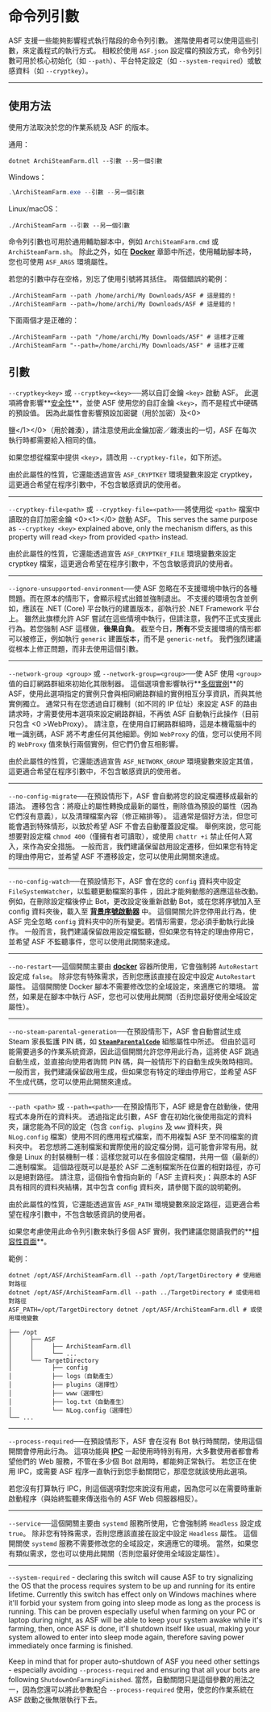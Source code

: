 # 命令列引數

ASF 支援一些能夠影響程式執行階段的命令列引數。 進階使用者可以使用這些引數，來定義程式的執行方式。 相較於使用 `ASF.json` 設定檔的預設方式，命令列引數可用於核心初始化（如 `--path`）、平台特定設定（如 `--system-required`）或敏感資料（如 `--cryptkey`）。

---

## 使用方法

使用方法取決於您的作業系統及 ASF 的版本。

通用：

```shell
dotnet ArchiSteamFarm.dll --引數 --另一個引數
```

Windows：

```powershell
.\ArchiSteamFarm.exe --引數 --另一個引數
```

Linux/macOS：

```shell
./ArchiSteamFarm --引數 --另一個引數
```

命令列引數也可用於通用輔助腳本中，例如 `ArchiSteamFarm.cmd` 或 `ArchiSteamFarm.sh`。 除此之外，如在 **[Docker](https://github.com/JustArchiNET/ArchiSteamFarm/wiki/Docker-zh-TW#命令列引數)** 章節中所述，使用輔助腳本時，您也可使用 `ASF_ARGS` 環境屬性。

若您的引數中存在空格，別忘了使用引號將其括住。 兩個錯誤的範例：

```shell
./ArchiSteamFarm --path /home/archi/My Downloads/ASF # 這是錯的！
./ArchiSteamFarm --path=/home/archi/My Downloads/ASF # 這是錯的！
```

下面兩個才是正確的：

```shell
./ArchiSteamFarm --path "/home/archi/My Downloads/ASF" # 這樣才正確
./ArchiSteamFarm "--path=/home/archi/My Downloads/ASF" # 這樣才正確
```

## 引數

`--cryptkey<key>` 或 `--cryptkey=<key>`──將以自訂金鑰 `<key>` 啟動 ASF。 此選項將會影響**[安全性](https://github.com/JustArchiNET/ArchiSteamFarm/wiki/Security-zh-TW)**，並使 ASF 使用您的自訂金鑰 `<key>`，而不是程式中硬碼的預設值。 因為此屬性會影響預設加密鍵（用於加密）及<0>

鹽</1></0>（用於雜湊），請注意使用此金鑰加密／雜湊出的一切，ASF 在每次執行時都需要給入相同的值。</p> 

如果您想從檔案中提供 `<key>`，請改用 `--cryptkey-file`，如下所述。

由於此屬性的性質，它還能透過宣告 `ASF_CRYPTKEY` 環境變數來設定 cryptkey，這更適合希望在程序引數中，不包含敏感資訊的使用者。



---

`--cryptkey-file<path>` 或 `--cryptkey-file=<path>`──將使用從 `<path>` 檔案中讀取的自訂加密金鑰 <0><1></0> 啟動 ASF。 This serves the same purpose as `--cryptkey <key>` explained above, only the mechanism differs, as this property will read `<key>` from provided `<path>` instead.

由於此屬性的性質，它還能透過宣告 `ASF_CRYPTKEY_FILE` 環境變數來設定 cryptkey 檔案，這更適合希望在程序引數中，不包含敏感資訊的使用者。



---

`--ignore-unsupported-environment`──使 ASF 忽略在不支援環境中執行的各種問題。而在原本的情形下，會顯示程式出錯並強制退出。 不支援的環境包含並例如，應該在 .NET (Core) 平台執行的建置版本，卻執行於 .NET Framework 平台上。 雖然此旗標允許 ASF 嘗試在這些情境中執行，但請注意，我們不正式支援此行為。若您強制 ASF 這樣做，**後果自負**。 截至今日，**所有**不受支援環境的情形都可以被修正，例如執行 `generic` 建置版本，而不是 `generic-netf`。 我們強烈建議從根本上修正問題，而非去使用這個引數。



---

`--network-group <group>` 或 `--network-group=<group>`──使 ASF 使用 `<group>` 值的自訂網路群組來初始化其限制器。 這個選項會影響執行**[多個實例](https://github.com/JustArchiNET/ArchiSteamFarm/wiki/Compatibility-zh-TW#多個實例)**的 ASF，使用此選項指定的實例只會與相同網路群組的實例相互分享資訊，而與其他實例獨立。 通常只有在您透過自訂機制（如不同的 IP 位址）來設定 ASF 的路由請求時，才需要使用本選項來設定網路群組，不再依 ASF 自動執行此操作（目前只包含 <0 >WebProxy</code>）。 請注意，在使用自訂網路群組時，這是本機電腦中的唯一識別碼，ASF 將不考慮任何其他細節。例如 `WebProxy` 的值，您可以使用不同的 `WebProxy` 值來執行兩個實例，但它們仍會互相影響。

由於此屬性的性質，它還能透過宣告 `ASF_NETWORK_GROUP` 環境變數來設定其值，這更適合希望在程序引數中，不包含敏感資訊的使用者。



---

`--no-config-migrate`──在預設情形下，ASF 會自動將您的設定檔遷移成最新的語法。 遷移包含：將廢止的屬性轉換成最新的屬性，刪除值為預設的屬性（因為它們沒有意義），以及清理檔案內容（修正縮排等）。 這通常是個好方法，但您可能會遇到特殊情形，以致於希望 ASF 不會去自動覆蓋設定檔。 舉例來說，您可能想要對設定檔 `chmod 400`（僅擁有者可讀取），或使用 `chattr +i` 禁止任何人寫入，來作為安全措施。 一般而言，我們建議保留啟用設定遷移，但如果您有特定的理由停用它，並希望 ASF 不遷移設定，您可以使用此開關來達成。



---

`--no-config-watch`──在預設情形下，ASF 會在您的 `config` 資料夾中設定 `FileSystemWatcher`，以監聽更動檔案的事件 ，因此才能夠動態的適應這些改動。 例如，在刪除設定檔後停止 Bot，更改設定後重新啟動 Bot，或在您將序號加入至 config 資料夾後，載入至 **[背景序號啟動器](https://github.com/JustArchiNET/ArchiSteamFarm/wiki/Background-games-redeemer-zh-TW)** 中。 這個開關允許您停用此行為，使 ASF 完全忽略 `config` 資料夾中的所有變更。若情形需要，您必須手動執行此操作。 一般而言，我們建議保留啟用設定檔監聽，但如果您有特定的理由停用它，並希望 ASF 不監聽事件，您可以使用此開關來達成。



---

`--no-restart`──這個開關主要由 **[docker](https://github.com/JustArchiNET/ArchiSteamFarm/wiki/Docker-zh-TW)** 容器所使用，它會強制將 `AutoRestart` 設定成 `false`。 除非您有特殊需求，否則您應該直接在設定中設定 `AutoRestart` 屬性。 這個開關使 Docker 腳本不需要修改您的全域設定，來適應它的環境。 當然，如果是在腳本中執行 ASF，您也可以使用此開關（否則您最好使用全域設定屬性）。



---

`--no-steam-parental-generation`──在預設情形下，ASF 會自動嘗試生成 Steam 家長監護 PIN 碼，如 **[`SteamParentalCode`](https://github.com/JustArchiNET/ArchiSteamFarm/wiki/Configuration-zh-TW#steamparentalcode)** 組態屬性中所述。 但由於這可能需要過多的作業系統資源，因此這個開關允許您停用此行為，這將使 ASF 跳過自動生成，並直接向使用者詢問 PIN 碼，與一般情形下的自動生成失敗時相同。 一般而言，我們建議保留啟用生成，但如果您有特定的理由停用它，並希望 ASF 不生成代碼，您可以使用此開關來達成。



---

`--path <path>` 或 `--path=<path>`──在預設情形下，ASF 總是會在啟動後，使用程式本身所在的資料夾。 透過指定此引數，ASF 會在初始化後使用指定的資料夾，讓您能為不同的設定（包含 `config`、`plugins` 及 `www` 資料夾，與 `NLog.config` 檔案）使用不同的應用程式檔案，而不用複製 ASF 至不同檔案的資料夾中。 若您想將二進制檔案和實際使用的設定檔分開，這可能會非常有用。就像是 Linux 的封裝機制一樣：這樣您就可以在多個設定檔間，共用一個（最新的）二進制檔案。 這個路徑既可以是基於 ASF 二進制檔案所在位置的相對路徑，亦可以是絕對路徑。 請注意，這個指令會指向新的「ASF 主資料夾」：與原本的 ASF 具有相同的資料夾結構，其中包含 config 資料夾，請參閱下面的說明範例。

由於此屬性的性質，它還能透過宣告 `ASF_PATH` 環境變數來設定路徑，這更適合希望在程序引數中，不包含敏感資訊的使用者。

如果您考慮使用此命令列引數來執行多個 ASF 實例，我們建議您閱讀我們的**[相容性頁面](https://github.com/JustArchiNET/ArchiSteamFarm/wiki/Compatibility-zh-TW#多實例)**。

範例：



```shell
dotnet /opt/ASF/ArchiSteamFarm.dll --path /opt/TargetDirectory # 使用絕對路徑
dotnet /opt/ASF/ArchiSteamFarm.dll --path ../TargetDirectory # 或使用相對路徑
ASF_PATH=/opt/TargetDirectory dotnet /opt/ASF/ArchiSteamFarm.dll # 或使用環境變數
```




```text
├── /opt
│     ├── ASF
│     │     ├── ArchiSteamFarm.dll
│     │     └── ...
│     └── TargetDirectory
│           ├── config
│           ├── logs（自動產生）
│           ├── plugins（選擇性）
│           ├── www（選擇性）
│           ├── log.txt（自動產生）
│           └── NLog.config（選擇性）
└── ...
```




---

`--process-required`──在預設情形下，ASF 會在沒有 Bot 執行時關閉，使用這個開關會停用此行為。 這項功能與 **[IPC](https://github.com/JustArchiNET/ArchiSteamFarm/wiki/IPC-zh-TW)** 一起使用時特別有用，大多數使用者都會希望他們的 Web 服務，不管在多少個 Bot 啟用時，都能夠正常執行。 若您正在使用 IPC，或需要 ASF 程序一直執行到您手動關閉它，那麼您就該使用此選項。

若您沒有打算執行 IPC，則這個選項對您來說沒有用處，因為您可以在需要時重新啟動程序（與始終監聽來傳送指令的 ASF Web 伺服器相反）。



---

`--service`──這個開關主要由 `systemd` 服務所使用，它會強制將 `Headless` 設定成 `true`。 除非您有特殊需求，否則您應該直接在設定中設定 `Headless` 屬性。 這個開關使 `systemd` 服務不需要修改您的全域設定，來適應它的環境。 當然，如果您有類似需求，您也可以使用此開關（否則您最好使用全域設定屬性）。



---

`--system-required` - declaring this switch will cause ASF to try signalizing the OS that the process requires system to be up and running for its entire lifetime. Currently this switch has effect only on Windows machines where it'll forbid your system from going into sleep mode as long as the process is running. This can be proven especially useful when farming on your PC or laptop during night, as ASF will be able to keep your system awake while it's farming, then, once ASF is done, it'll shutdown itself like usual, making your system allowed to enter into sleep mode again, therefore saving power immediately once farming is finished.

Keep in mind that for proper auto-shutdown of ASF you need other settings - especially avoiding `--process-required` and ensuring that all your bots are following `ShutdownOnFarmingFinished`. 當然，自動關閉只是這個參數的用法之一，因為您還可以將此參數配合 `--process-required` 使用，使您的作業系統在 ASF 啟動之後無限執行下去。